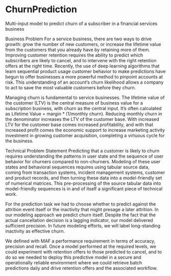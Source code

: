 # ChurnPrediction
Multi-input model to predict churn of a subscriber in a financial services business

Business Problem
For a service business, there are two ways to drive growth: grow the number of new customers, or increase the lifetime value from the customers that you already have by retaining more of them. Improving customer retention requires the ability to predict which subscribers are likely to cancel, and to intervene with the right retention offers at the right time. Recently, the use of deep learning algorithms that learn sequential product usage customer behavior to make predictions have begun to offer businesses a more powerful method to pinpoint accounts at risk. This understanding of an account’s churn likelihood allows a company to act to save the most valuable customers before they churn.
 
Managing churn is fundamental to service businesses. The lifetime value of the customer (LTV) is the central measure of business value for a subscription business, with churn as the central input. It’s often calculated as Lifetime Value = margin * (1/monthly churn). Reducing monthly churn in the denominator increases the LTV of the customer base. With increased LTV for the customer base comes increased profitability, and with that increased profit comes the economic support to increase marketing activity investment in growing customer acquisition, completing a virtuous cycle for the business.

Technical Problem Statement
Predicting that a customer is likely to churn requires understanding the patterns in user state and the sequence of user behavior for churners compared to non-churners. Modeling of these user states and behavioral sequences requires using tabular source data, coming from transaction systems, incident management systems, customer and product records, and then turning these data into a model-friendly set of numerical matrices. This pre-processing of the source tabular data into model-friendly sequences is in and of itself a significant piece of technical work.

For the prediction task we had to choose whether to predict against the attrition event itself or the inactivity that might presage a later attrition. In our modeling approach we predict churn itself. Despite the fact that the actual cancellation decision is a lagging indicator, our model delivered sufficient precision. In future modeling efforts, we will label long-standing inactivity as effective churn.

We defined with MAF a performance requirement in terms of accuracy, precision and recall. Once a model performed at the required levels, we could experiment with retention offers to those predicted to cancel, and to do so we needed to deploy this predictive model in a secure and operationally reliable environment where we could retrieve batch predictions daily and drive retention offers and the associated workflow.

